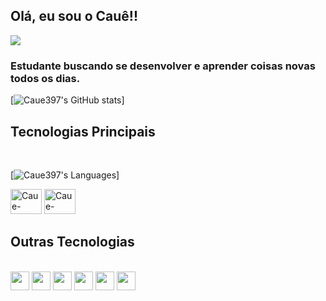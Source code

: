 ## Olá, eu sou o Cauê!! 

<a href="https://www.linkedin.com/in/cau%C3%AA-gallizzi-61a77724a/" target="_blank"><img src="https://img.shields.io/badge/LinkedIn-0077B5?style=for-the-badge&logo=linkedin&logoColor=white" /></a>

### Estudante buscando se desenvolver e aprender coisas novas todos os dias.

[![Caue397's GitHub stats](https://github-readme-stats.vercel.app/api?username=Caue397&theme=radical)]

## Tecnologias Principais

</br>

[![Caue397's Languages](https://github-readme-stats.vercel.app/api/top-langs/?username=Caue397&layout=compact&theme=radical)]

<div>
  <img alt="Caue-Python" height="40" width="50" src="https://cdn.jsdelivr.net/gh/devicons/devicon/icons/python/python-original.svg" />
  <img alt="Caue-JavaScript" height="40" width="50" src="https://cdn.jsdelivr.net/gh/devicons/devicon/icons/javascript/javascript-original.svg" />
</div>

## Outras Tecnologias

</br>

<div>
  <img align="center" height="30" src="https://img.shields.io/badge/HTML5-E34F26?style=for-the-badge&logo=html5&logoColor=white" />
  <img align="center" height="30" src="https://img.shields.io/badge/CSS3-1572B6?style=for-the-badge&logo=css3&logoColor=white" />
  <img align="center" height="30" src="https://img.shields.io/badge/Sass-CC6699?style=for-the-badge&logo=sass&logoColor=white" />
  <img align="center" height="30" src="https://img.shields.io/badge/Bootstrap-563D7C?style=for-the-badge&logo=bootstrap&logoColor=white" />
  <img align="center" height="30" src="https://img.shields.io/badge/Flask-000000?style=for-the-badge&logo=flask&logoColor=white" />
  <img align="center" height="30" src="https://img.shields.io/badge/Microsoft_Excel-217346?style=for-the-badge&logo=microsoft-excel&logoColor=white" />
</div>

</br>

